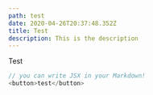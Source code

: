 ```yaml
---
path: test
date: 2020-04-26T20:37:48.352Z
title: Test
description: This is the description
---
```

Test

```js
// you can write JSX in your Markdown!
<button>test</button>
```